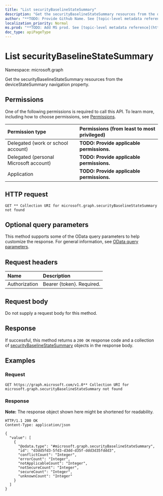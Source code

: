 ```yaml
---
title: "List securityBaselineStateSummary"
description: "Get the securityBaselineStateSummary resources from the deviceStateSummary navigation property."
author: "**TODO: Provide Github Name. See [topic-level metadata reference](https://msgo.azurewebsites.net/add/document/guidelines/metadata.html#topic-level-metadata)**"
localization_priority: Normal
ms.prod: "**TODO: Add MS prod. See [topic-level metadata reference](https://msgo.azurewebsites.net/add/document/guidelines/metadata.html#topic-level-metadata)**"
doc_type: apiPageType
---
```


# List securityBaselineStateSummary
Namespace: microsoft.graph



Get the securityBaselineStateSummary resources from the deviceStateSummary navigation property.

## Permissions
One of the following permissions is required to call this API. To learn more, including how to choose permissions, see [Permissions](/graph/permissions-reference).

|Permission type|Permissions (from least to most privileged)|
|:---|:---|
|Delegated (work or school account)|**TODO: Provide applicable permissions.**|
|Delegated (personal Microsoft account)|**TODO: Provide applicable permissions.**|
|Application|**TODO: Provide applicable permissions.**|

## HTTP request

<!-- {
  "blockType": "ignored"
}
-->
``` http
GET ** Collection URI for microsoft.graph.securityBaselineStateSummary not found
```

## Optional query parameters
This method supports some of the OData query parameters to help customize the response. For general information, see [OData query parameters](/graph/query-parameters).

## Request headers
|Name|Description|
|:---|:---|
|Authorization|Bearer {token}. Required.|

## Request body
Do not supply a request body for this method.

## Response

If successful, this method returns a `200 OK` response code and a collection of [securityBaselineStateSummary](../resources/securitybaselinestatesummary.md) objects in the response body.

## Examples

### Request
<!-- {
  "blockType": "request",
  "name": "list_securitybaselinestatesummary"
}
-->
``` http
GET https://graph.microsoft.com/v1.0** Collection URI for microsoft.graph.securityBaselineStateSummary not found
```


### Response
**Note:** The response object shown here might be shortened for readability.
<!-- {
  "blockType": "response",
  "truncated": true,
  "@odata.type": "Collection(microsoft.graph.securityBaselineStateSummary)"
}
-->
``` http
HTTP/1.1 200 OK
Content-Type: application/json

{
  "value": [
    {
      "@odata.type": "#microsoft.graph.securityBaselineStateSummary",
      "id": "d3dd5fd3-5fd3-d3dd-d35f-ddd3d35fddd3",
      "conflictCount": "Integer",
      "errorCount": "Integer",
      "notApplicableCount": "Integer",
      "notSecureCount": "Integer",
      "secureCount": "Integer",
      "unknownCount": "Integer"
    }
  ]
}
```

